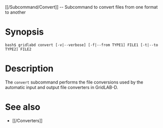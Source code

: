 [[/Subcommand/Convert]] -- Subcommand to convert files from one format to another

# Synopsis

~~~
bash$ gridlabd convert [-v|--verbose] [-f|--from TYPE1] FILE1 [-t|--to TYPE2] FILE2
~~~

# Description

The `convert` subcommand performs the file conversions used by the automatic input and output file converters in GridLAB-D.

# See also

* [[/Converters]]
